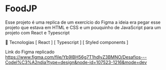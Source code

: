 # FoodJP
Esse projeto é uma replica de um exercício do Figma
a ideia era pegar esse projeto que estava em HTML e CSS e um pouquinho de JavaScript para um projeto com React e Typescript

🚀 Tecnologias
[ React ]
[ Typescript ]
[ Styled components ]

Link do Figma replicado
https://www.figma.com/file/Yb9IBH56g7T1hdIyZ3BMNO/Desafios---Codel%C3%A2ndia?type=design&node-id=107523-1216&mode=dev
